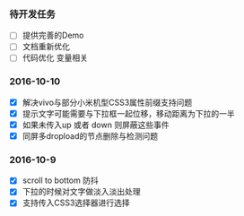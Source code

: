 ### 待开发任务
- [ ] 提供完善的Demo
- [ ] 文档重新优化
- [ ] 代码优化 变量相关

### 2016-10-10
- [x] 解决vivo与部分小米机型CSS3属性前缀支持问题
- [x] 提示文字可能需要与下拉框一起位移，移动距离为下拉的一半
- [x] 如果未传入up 或者 down 则屏蔽这些事件
- [x] 同屏多dropload的节点删除与检测问题

### 2016-10-9
- [x] scroll to bottom 防抖
- [x] 下拉的时候对文字做淡入淡出处理
- [x] 支持传入CSS3选择器进行选择